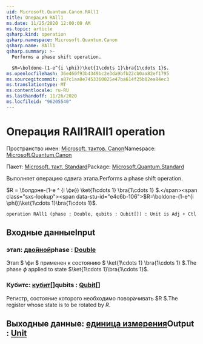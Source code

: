 ```yaml
---
uid: Microsoft.Quantum.Canon.RAll1
title: Операция RAll1
ms.date: 11/25/2020 12:00:00 AM
ms.topic: article
qsharp.kind: operation
qsharp.namespace: Microsoft.Quantum.Canon
qsharp.name: RAll1
qsharp.summary: >-
  Performs a phase shift operation.

  $R=\boldone-(1-e^{i \phi})\ket{1\cdots 1}\bra{1\cdots 1}$.
ms.openlocfilehash: 36e460f93b4349bc2e3da9bfb22cb0aa82ef1795
ms.sourcegitcommit: a87c1aa8e7453360025e47ba614f25b02ea84ec3
ms.translationtype: MT
ms.contentlocale: ru-RU
ms.lasthandoff: 11/26/2020
ms.locfileid: "96205540"
---
```

# <a name="rall1-operation"></a><span data-ttu-id="e4c6b-102">Операция RAll1</span><span class="sxs-lookup"><span data-stu-id="e4c6b-102">RAll1 operation</span></span>

<span data-ttu-id="e4c6b-103">Пространство имен: [Microsoft. тактов. Canon](xref:Microsoft.Quantum.Canon)</span><span class="sxs-lookup"><span data-stu-id="e4c6b-103">Namespace: [Microsoft.Quantum.Canon](xref:Microsoft.Quantum.Canon)</span></span>

<span data-ttu-id="e4c6b-104">Пакет: [Microsoft. такт. Standard](https://nuget.org/packages/Microsoft.Quantum.Standard)</span><span class="sxs-lookup"><span data-stu-id="e4c6b-104">Package: [Microsoft.Quantum.Standard](https://nuget.org/packages/Microsoft.Quantum.Standard)</span></span>


<span data-ttu-id="e4c6b-105">Выполняет операцию сдвига этапа.</span><span class="sxs-lookup"><span data-stu-id="e4c6b-105">Performs a phase shift operation.</span></span>

<span data-ttu-id="e4c6b-106">$R = \болдоне-(1-e ^ {i \фи}) \ket{1\cdots 1} \bra{1\cdots 1} $.</span><span class="sxs-lookup"><span data-stu-id="e4c6b-106">$R=\boldone-(1-e^{i \phi})\ket{1\cdots 1}\bra{1\cdots 1}$.</span></span>

```qsharp
operation RAll1 (phase : Double, qubits : Qubit[]) : Unit is Adj + Ctl
```


## <a name="input"></a><span data-ttu-id="e4c6b-107">Входные данные</span><span class="sxs-lookup"><span data-stu-id="e4c6b-107">Input</span></span>

### <a name="phase--double"></a><span data-ttu-id="e4c6b-108">этап: [двойной](xref:microsoft.quantum.lang-ref.double)</span><span class="sxs-lookup"><span data-stu-id="e4c6b-108">phase : [Double](xref:microsoft.quantum.lang-ref.double)</span></span>

<span data-ttu-id="e4c6b-109">Этап $ \фи $ применен к состоянию $ \ket{1\cdots 1} \bra{1\cdots 1} $.</span><span class="sxs-lookup"><span data-stu-id="e4c6b-109">The phase $\phi$ applied to state $\ket{1\cdots 1}\bra{1\cdots 1}$.</span></span>


### <a name="qubits--qubit"></a><span data-ttu-id="e4c6b-110">Кубитс: [кубит](xref:microsoft.quantum.lang-ref.qubit)[]</span><span class="sxs-lookup"><span data-stu-id="e4c6b-110">qubits : [Qubit](xref:microsoft.quantum.lang-ref.qubit)[]</span></span>

<span data-ttu-id="e4c6b-111">Регистр, состояние которого необходимо поворачивать $R $.</span><span class="sxs-lookup"><span data-stu-id="e4c6b-111">The register whose state is to be rotated by $R$.</span></span>



## <a name="output--unit"></a><span data-ttu-id="e4c6b-112">Выходные данные: [единица измерения](xref:microsoft.quantum.lang-ref.unit)</span><span class="sxs-lookup"><span data-stu-id="e4c6b-112">Output : [Unit](xref:microsoft.quantum.lang-ref.unit)</span></span>

